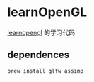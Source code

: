 # learnOpenGL

[learnopengl](https://learnopengl.com/) 的学习代码

## dependences

```sh
brew install glfw assimp
```
